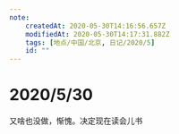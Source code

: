```yaml
---
note:
    createdAt: 2020-05-30T14:16:56.657Z
    modifiedAt: 2020-05-30T14:17:31.882Z
    tags: [地点/中国/北京, 日记/2020/5]
    id: ""
---
```

# 2020/5/30

又啥也没做，惭愧。决定现在读会儿书




